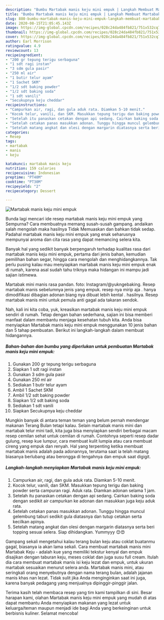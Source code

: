 ```yaml
---
description: "Bumbu Martabak manis keju mini empuk | Langkah Membuat Martabak manis keju mini empuk Yang Bisa Manjain Lidah"
title: "Bumbu Martabak manis keju mini empuk | Langkah Membuat Martabak manis keju mini empuk Yang Bisa Manjain Lidah"
slug: 880-bumbu-martabak-manis-keju-mini-empuk-langkah-membuat-martabak-manis-keju-mini-empuk-yang-bisa-manjain-lidah
date: 2020-08-15T21:05:45.143Z
image: https://img-global.cpcdn.com/recipes/028c24da484fb821/751x532cq70/martabak-manis-keju-mini-empuk-foto-resep-utama.jpg
thumbnail: https://img-global.cpcdn.com/recipes/028c24da484fb821/751x532cq70/martabak-manis-keju-mini-empuk-foto-resep-utama.jpg
cover: https://img-global.cpcdn.com/recipes/028c24da484fb821/751x532cq70/martabak-manis-keju-mini-empuk-foto-resep-utama.jpg
author: Earl Morrison
ratingvalue: 4.9
reviewcount: 13
recipeingredient:
- "200 gr tepung terigu serbaguna"
- "1 sdt ragi instan"
- "3 sdm gula pasir"
- "250 ml air"
- "1 butir telur ayam"
- "1 Sachet SKM"
- "1/2 sdt baking powder"
- "1/2 sdt baking soda"
- "1 sdt vanili"
- "Secukupnya keju cheddar"
recipeinstructions:
- "Campurkan air, ragi, dan gula aduk rata. Diamkan 5-10 menit."
- "Kocok telur, vanili, dan SKM. Masukkan tepung terigu dan baking powder serta campuran ragi. Aduk rata. Diamkan adonan selama 1 jam."
- "Setelah itu panaskan cetakan dengan api sedang. Cairkan baking soda dengan sedikit air campurkan ke adonan dan masukkan juga keju aduk rata."
- "Setelah cetakan panas masukkan adonan. Tunggu hingga muncul gelembung taburi sedikit gula diatasnya dan tutup cetakan serta kecilkan apinya."
- "Setelah matang angkat dan olesi dengan margarin diatasnya serta beri topping sesuai selera. Siap dihidangkan. Yummyyy 😊😍"
categories:
- Resep
tags:
- martabak
- manis
- keju

katakunci: martabak manis keju 
nutrition: 159 calories
recipecuisine: Indonesian
preptime: "PT40M"
cooktime: "PT30M"
recipeyield: "2"
recipecategory: Dessert

---
```



![Martabak manis keju mini empuk](https://img-global.cpcdn.com/recipes/028c24da484fb821/751x532cq70/martabak-manis-keju-mini-empuk-foto-resep-utama.jpg)

Bunda lagi mencari ide resep martabak manis keju mini empuk yang Sempurna? Cara membuatnya memang susah-susah gampang. andaikan salah mengolah maka hasilnya Tidak Memuaskan dan bahkan tidak sedap. Padahal martabak manis keju mini empuk yang enak seharusnya mempunyai aroma dan cita rasa yang dapat memancing selera kita.

Banyak hal yang sedikit banyak berpengaruh terhadap kualitas rasa dari martabak manis keju mini empuk, pertama dari jenis bahan, kemudian pemilihan bahan segar, hingga cara mengolah dan menghidangkannya. Tak perlu pusing kalau mau menyiapkan martabak manis keju mini empuk enak di rumah, karena asal sudah tahu triknya maka hidangan ini mampu jadi sajian istimewa.

Martabak mini manis rasa pandan. foto: Instagram/@yukngebaking. Resep martabak manis sebelumnya jenis yang empuk. resep nya mirip aja . hanya dimodifikasi dibagian adonan biang nya dibuat lebih kental . hasilnya. Resep martabak manis mini untuk pemula anti gagal ada takaran sendok.


Nah, kali ini kita coba, yuk, kreasikan martabak manis keju mini empuk sendiri di rumah. Tetap dengan bahan sederhana, sajian ini bisa memberi manfaat dalam membantu menjaga kesehatan tubuh kita. Anda bisa menyiapkan Martabak manis keju mini empuk menggunakan 10 jenis bahan dan 5 tahap pembuatan. Berikut ini langkah-langkah dalam membuat hidangannya.

<!--inarticleads1-->

##### Bahan-bahan dan bumbu yang diperlukan untuk pembuatan Martabak manis keju mini empuk:

1. Gunakan 200 gr tepung terigu serbaguna
1. Siapkan 1 sdt ragi instan
1. Gunakan 3 sdm gula pasir
1. Gunakan 250 ml air
1. Sediakan 1 butir telur ayam
1. Ambil 1 Sachet SKM
1. Ambil 1/2 sdt baking powder
1. Siapkan 1/2 sdt baking soda
1. Sediakan 1 sdt vanili
1. Siapkan Secukupnya keju cheddar


Mungkin banyak di antara teman teman yang belum pernah mendengar makanan Terang Bulan tetapi kalau. Selain martabak manis mini dan martabak telur mini tadi, kita juga bisa menyiapkan sendiri berbagai macam resep cemilan sehat untuk cemilan di rumah. Contohnya seperti resep dadar gulung, resep kue lumpur, cara membuat kulit lumpia atau cara membuat cireng yang empuk dan renyah. Hal yang terpenting ketika membuat martabak manis adalah pada adonannya, terutama saat ia telah matang biasanya berlubang atau berongga di tengahnya dan empuk saat digigit. 

<!--inarticleads2-->

##### Langkah-langkah menyiapkan Martabak manis keju mini empuk:

1. Campurkan air, ragi, dan gula aduk rata. Diamkan 5-10 menit.
1. Kocok telur, vanili, dan SKM. Masukkan tepung terigu dan baking powder serta campuran ragi. Aduk rata. Diamkan adonan selama 1 jam.
1. Setelah itu panaskan cetakan dengan api sedang. Cairkan baking soda dengan sedikit air campurkan ke adonan dan masukkan juga keju aduk rata.
1. Setelah cetakan panas masukkan adonan. Tunggu hingga muncul gelembung taburi sedikit gula diatasnya dan tutup cetakan serta kecilkan apinya.
1. Setelah matang angkat dan olesi dengan margarin diatasnya serta beri topping sesuai selera. Siap dihidangkan. Yummyyy 😊😍


Gampang sekali mengetahui kalau terang bulan keju atau coklat buatanmu gagal, biasanya ia akan lama sekali. Cara membuat martabak manis mini Martabak Keju - adalah kue yang memiliki tekstur kenyal dan empuk disajikan dengan taburan keju, meses coklat dan juga susu full cream. Itulah dia cara membuat martabak manis isi keju lezat dan empuk, untuk ukuran martabak sesuaikan menurut selera anda. Martabak manis mini, atau seringkali orang menyebutnya dengan nama terang bulan, adalah jajanan manis khas nan lezat. Tidak sulit jika Anda menginginkan saat ini juga, karena banyak pedagang yang menjualnya dipinggir-pinggir jalan. 

Terima kasih telah membaca resep yang tim kami tampilkan di sini. Besar harapan kami, olahan Martabak manis keju mini empuk yang mudah di atas dapat membantu Anda menyiapkan makanan yang lezat untuk keluarga/teman maupun menjadi ide bagi Anda yang berkeinginan untuk berbisnis kuliner. Selamat mencoba!
